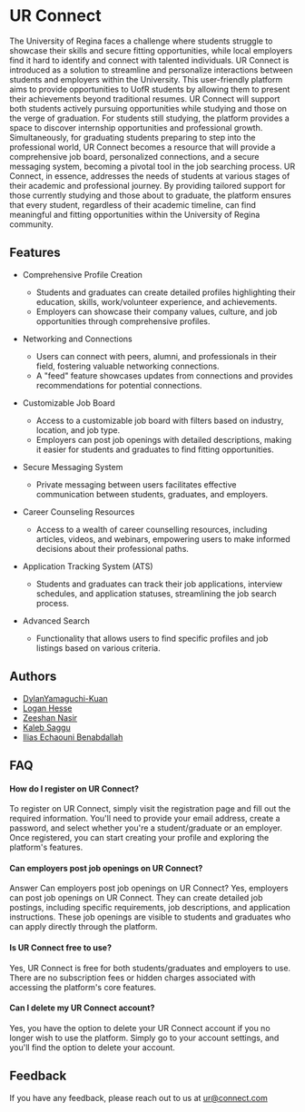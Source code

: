 
# UR Connect
The University of Regina faces a challenge where students struggle to showcase their skills and secure fitting opportunities, while local employers find it hard to identify and connect with talented individuals. UR Connect is introduced as a solution to streamline and personalize interactions between students and employers within the University. This user-friendly platform aims to provide opportunities to UofR students by allowing them to present their achievements beyond traditional resumes. UR Connect will support both students actively pursuing opportunities while studying and those on the verge of graduation. For students still studying, the platform provides a space to discover internship opportunities and professional growth. Simultaneously, for graduating students preparing to step into the professional world, UR Connect becomes a resource that will provide a comprehensive job board, personalized connections, and a secure messaging system, becoming a pivotal tool in the job searching process. UR Connect, in essence, addresses the needs of students at various stages of their academic and professional journey. By providing tailored support for those currently studying and those about to graduate, the platform ensures that every student, regardless of their academic timeline, can find meaningful and fitting opportunities within the University of Regina community.

## Features
- Comprehensive Profile Creation
    - Students and graduates can create detailed profiles highlighting their education, skills, work/volunteer experience, and achievements.
    - Employers can showcase their company values, culture, and job opportunities through comprehensive profiles.
- Networking and Connections
    - Users can connect with peers, alumni, and professionals in their field, fostering valuable networking connections.
    - A "feed" feature showcases updates from connections and provides recommendations for potential connections.
- Customizable Job Board
    - Access to a customizable job board with filters based on industry, location, and job type.
    - Employers can post job openings with detailed descriptions, making it easier for students and graduates to find fitting opportunities.
- Secure Messaging System
    - Private messaging between users facilitates effective communication between students, graduates, and employers.

- Career Counseling Resources
    - Access to a wealth of career counselling resources, including articles, videos, and webinars, empowering users to make informed decisions about their professional paths.
- Application Tracking System (ATS)
    - Students and graduates can track their job applications, interview schedules, and application statuses, streamlining the job search process.
- Advanced Search 
    - Functionality that allows users to find specific profiles and job listings based on various criteria.

## Authors

- [DylanYamaguchi-Kuan](https://github.com/DylanKenji)
- [Logan Hesse](https://github.com/lhesse0)
- [Zeeshan Nasir](https://github.com/nzer00)
- [Kaleb Saggu](https://github.com/KalebSaggu)
- [Ilias Echaouni Benabdallah](https://github.com/Slickdawg)


## FAQ

#### How do I register on UR Connect?

To register on UR Connect, simply visit the registration page and fill out the required information. You'll need to provide your email address, create a password, and select whether you're a student/graduate or an employer. Once registered, you can start creating your profile and exploring the platform's features.

#### Can employers post job openings on UR Connect?

Answer Can employers post job openings on UR Connect?
Yes, employers can post job openings on UR Connect. They can create detailed job postings, including specific requirements, job descriptions, and application instructions. These job openings are visible to students and graduates who can apply directly through the platform.



#### Is UR Connect free to use?
Yes, UR Connect is free for both students/graduates and employers to use. There are no subscription fees or hidden charges associated with accessing the platform's core features.

#### Can I delete my UR Connect account?
Yes, you have the option to delete your UR Connect account if you no longer wish to use the platform. Simply go to your account settings, and you'll find the option to delete your account.


## Feedback

If you have any feedback, please reach out to us at ur@connect.com


